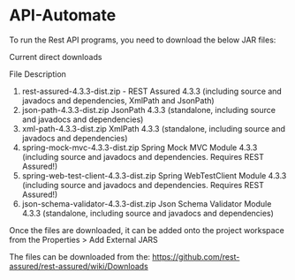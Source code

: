 # API-Automate


To run the Rest API programs, you need to download the below JAR files:

Current direct downloads

File	Description
1. rest-assured-4.3.3-dist.zip - REST Assured 4.3.3 (including source and javadocs and dependencies, XmlPath and JsonPath)
2. json-path-4.3.3-dist.zip	JsonPath 4.3.3 (standalone, including source and javadocs and dependencies)
3. xml-path-4.3.3-dist.zip	XmlPath 4.3.3 (standalone, including source and javadocs and dependencies)
4. spring-mock-mvc-4.3.3-dist.zip	Spring Mock MVC Module 4.3.3 (including source and javadocs and dependencies. Requires REST Assured!)
5. spring-web-test-client-4.3.3-dist.zip	Spring WebTestClient Module 4.3.3 (including source and javadocs and dependencies. Requires REST Assured!)
6. json-schema-validator-4.3.3-dist.zip	Json Schema Validator Module 4.3.3 (standalone, including source and javadocs and dependencies)

Once the files are downloaded, it can be added onto the project workspace from the Properties > Add External JARS

The files can be downloaded from the: https://github.com/rest-assured/rest-assured/wiki/Downloads
